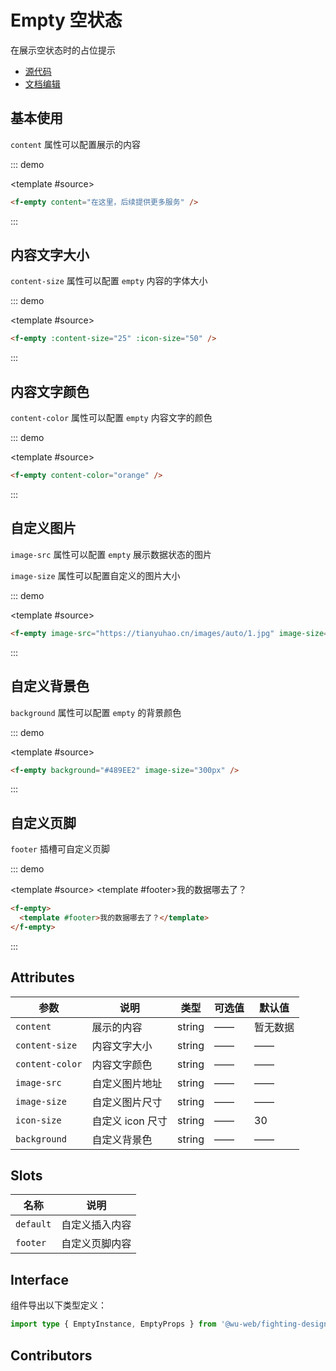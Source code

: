 # Empty 空状态

在展示空状态时的占位提示

- [源代码](https://github.com/FightingDesign/fighting-design/tree/master/packages/fighting-design/empty)
- [文档编辑](https://github.com/FightingDesign/fighting-design/blob/master/docs/docs/components/empty.md)

## 基本使用

`content` 属性可以配置展示的内容

::: demo

<template #source>
<f-empty content="在这里，后续提供更多服务" />
</template>

```html
<f-empty content="在这里，后续提供更多服务" />
```

:::

## 内容文字大小

`content-size` 属性可以配置 `empty` 内容的字体大小

::: demo

<template #source>
<f-empty :content-size="25" :icon-size="50" />

</template>

```html
<f-empty :content-size="25" :icon-size="50" />
```

:::

## 内容文字颜色

`content-color` 属性可以配置 `empty` 内容文字的颜色

::: demo

<template #source>
<f-empty content-color="orange" />
</template>

```html
<f-empty content-color="orange" />
```

:::

## 自定义图片

`image-src` 属性可以配置 `empty` 展示数据状态的图片

`image-size` 属性可以配置自定义的图片大小

::: demo

<template #source>
<f-empty image-src="https://tianyuhao.cn/images/auto/1.jpg" image-size="200px" />
</template>

```html
<f-empty image-src="https://tianyuhao.cn/images/auto/1.jpg" image-size="200px" />
```

:::

## 自定义背景色

`background` 属性可以配置 `empty` 的背景颜色

::: demo

<template #source>
<f-empty background="#489EE2" image-size="300px"/>
</template>

```html
<f-empty background="#489EE2" image-size="300px" />
```

:::

## 自定义页脚

`footer` 插槽可自定义页脚

::: demo

<template #source>
<f-empty>
<template #footer>我的数据哪去了？</template>
</f-empty>
</template>

```html
<f-empty>
  <template #footer>我的数据哪去了？</template>
</f-empty>
```

:::

## Attributes

| 参数            | 说明             | 类型   | 可选值 | 默认值   |
| --------------- | ---------------- | ------ | ------ | -------- |
| `content`       | 展示的内容       | string | ——     | 暂无数据 |
| `content-size`  | 内容文字大小     | string | ——     | ——       |
| `content-color` | 内容文字颜色     | string | ——     | ——       |
| `image-src`     | 自定义图片地址   | string | ——     | ——       |
| `image-size`    | 自定义图片尺寸   | string | ——     | ——       |
| `icon-size`     | 自定义 icon 尺寸 | string | ——     | 30       |
| `background`    | 自定义背景色     | string | ——     | ——       |

## Slots

| 名称      | 说明           |
| --------- | -------------- |
| `default` | 自定义插入内容 |
| `footer`  | 自定义页脚内容 |

## Interface

组件导出以下类型定义：

```ts
import type { EmptyInstance, EmptyProps } from '@wu-web/fighting-design'
```

## Contributors

<a href="https://github.com/Tyh2001" target="_blank">
  <f-avatar round src="https://avatars.githubusercontent.com/u/73180970?v=4" />
</a>

<a href="https://github.com/jardeng" target="_blank">
  <f-avatar round src="https://avatars.githubusercontent.com/u/19302222?v=4" />
</a>

<a href="https://github.com/Alphatrionty" target="_blank">
  <f-avatar round src="https://avatars.githubusercontent.com/u/57850101?v=4" />
</a>

<style scoped>
  .f-empty {
    margin: 5px;
  }
</style>

